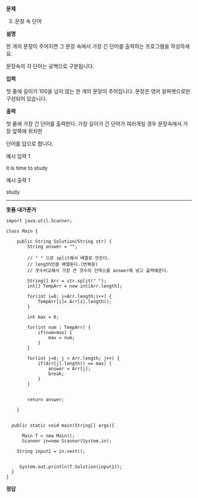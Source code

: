 **문제**

3. 문장 속 단어

**설명**

한 개의 문장이 주어지면 그 문장 속에서 가장 긴 단어를 출력하는 프로그램을 작성하세요.

문장속의 각 단어는 공백으로 구분됩니다.

**입력**

첫 줄에 길이가 100을 넘지 않는 한 개의 문장이 주어집니다. 문장은 영어 알파벳으로만 구성되어 있습니다.

**출력**

첫 줄에 가장 긴 단어를 출력한다. 가장 길이가 긴 단어가 여러개일 경우 문장속에서 가장 앞쪽에 위치한

단어를 답으로 합니다.

예시 입력 1

it is time to study

예시 출력 1

study

---

**못품**
**내가푼거**

```
import java.util.Scanner;

class Main {

	public String Solution(String str) {
		String answer = "";

		// " " 으로 split해서 배열로 만든다.
		// length만큼 배열돈다.(반복문)
		// 갯수비교해서 가장 큰 갯수의 인덱스를 answer에 넣고 출력해준다.

		String[] Arr = str.split(" ");
		int[] TempArr = new int[Arr.length];

		for(int i=0; i<Arr.length;i++) {
			TempArr[i]= Arr[i].length();
		}

		int max = 0;

		for(int num : TempArr) {
			if(num>max) {
				max = num;
			}
		}

		for(int j=0; j < Arr.length; j++) {
			if(Arr[j].length() == max) {
				answer = Arr[j];
				break;
			}
		}


		return answer;

	}


  public static void main(String[] args){

	  Main T = new Main();
	  Scanner in=new Scanner(System.in);

    String input1 = in.next();


     System.out.println(T.Solution(input1));
  }
}
```

**정답**
